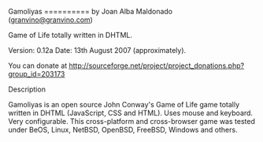 Gamoliyas
========== by Joan Alba Maldonado (granvino@granvino.com)

Game of Life totally written in DHTML.

Version: 0.12a
Date: 13th August 2007 (approximately).

You can donate at http://sourceforge.net/project/project_donations.php?group_id=203173


Description

Gamoliyas is an open source John Conway's Game of Life game totally written in DHTML (JavaScript, CSS and HTML). Uses mouse and keyboard. Very configurable.
This cross-platform and cross-browser game was tested under BeOS, Linux, NetBSD, OpenBSD, FreeBSD, Windows and others.